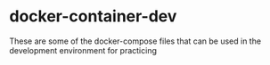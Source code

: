 # docker-container-dev
These are some of the docker-compose files that can be used in the development environment for practicing
